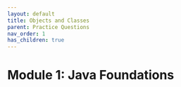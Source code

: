 ```yaml
---
layout: default
title: Objects and Classes
parent: Practice Questions
nav_order: 1
has_children: true
---
```


# Module 1: Java Foundations